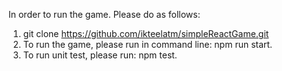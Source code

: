

In order to run the game. Please do as follows:

1. git clone https://github.com/ikteelatm/simpleReactGame.git
2. To run the game, please run in command line: npm run start.
3. To run unit test, please run: npm test.

